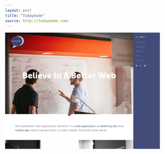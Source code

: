 ```yaml
---
layout: post
title: "Todaymade"
source: http://todaymade.com/
---
```


<img src="/screenshots/todaymade.jpg">

